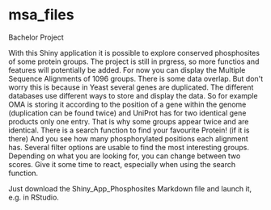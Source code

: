 # msa_files
Bachelor Project

With this Shiny application it is possible to explore conserved phosphosites of some protein groups. The project is still in prgress, so more functios and features will potentially be added. For now you can display the Multiple Sequence Alignments of 1096 groups. There is some data overlap. But don't worry this is because in Yeast several genes are duplicated. The different databases use different ways to store and display the data. So for example OMA is storing it according to the position of a gene within the genome (duplication can be found twice) and UniProt has for two identical gene products only one entry. That is why some groups appear twice and are identical. There is a search function to find your favourite Protein! (if it is there) And you see how many phosphorylated positions each alignment has. Several filter options are usable to find the most interesting groups. Depending on what you are looking for, you can change between two scores. Give it some time to react, especially when using the search function. 

Just download the Shiny_App_Phosphosites Markdown file and launch it, e.g. in RStudio.

